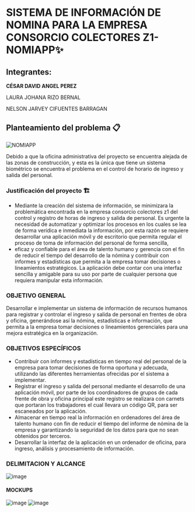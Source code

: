# SISTEMA DE INFORMACIÓN DE NOMINA PARA LA EMPRESA CONSORCIO COLECTORES Z1- NOMIAPP✨
 ## Integrantes:
**CÉSAR DAVID ANGEL PEREZ**

LAURA JOHANA RIZO BERNAL

NELSON JARVEY CIFUENTES BARRAGAN

## Planteamiento del problema 📋 
![NOMIAPP](https://user-images.githubusercontent.com/73148098/112249851-77b61680-8c26-11eb-8c54-7a2b41f15b64.png)

Debido a que la oficina administrativa del proyecto se encuentra alejada de las zonas de construcción, y esta es la única que tiene un sistema biométrico se encuentra el problema en el control de horario de ingreso y salida del personal.
### Justificación del proyecto   🏗
- Mediante la creación del sistema de información, se minimizara la problemática encontrada en la empresa consorcio colectores z1 del control y registro de horas de ingreso y salida de personal. Es urgente la necesidad de automatizar y optimizar los procesos en los cuales se lea de forma verídica e inmediata la información, por esta razón se requiere desarrollar una aplicación móvil y de escritorio que permita regular el proceso de toma de información del personal de forma sencilla,
- eficaz y confiable para el área de talento humano y gerencia con el fin de reducir el tiempo del desarrollo de la nómina y contribuir con informes y estadísticas que permita a la empresa tomar decisiones o lineamientos estratégicos. La aplicación debe contar con una interfaz sencilla y amigable para su uso por parte de cualquier persona que requiera manipular esta información.
### OBJETIVO GENERAL
Desarrollar e implementar un sistema de información de recursos humanos para registrar y controlar el ingreso y salida de personal en frentes de obra y oficina, generándose así la nómina, estadísticas e información, que permita a la empresa tomar decisiones o lineamientos gerenciales para una mejora estratégica en la organización.
### OBJETIVOS ESPECÍFICOS
- Contribuir con informes y estadísticas en tiempo real del personal de la empresa para tomar  decisiones de forma oportuna y adecuada, utilizando las diferentes herramientas ofrecidas por el sistema a implementar.
- Registrar el ingreso y salida del personal mediante el desarrollo de una aplicación móvil, por parte de los coordinadores de grupos de cada frente de obra y oficina principal este registro se realizara con carnets que portaran los trabajadores el cual llevara un código QR, para ser escaneados por la aplicación.
- Almacenar en tiempo real la información en ordenadores del área de talento humano con fin de reducir el tiempo del informe de nómina de la empresa y garantizando la seguridad de los datos para que no sean obtenidos por terceros.
- Desarrollar la interfaz de la aplicación en un ordenador de oficina, para ingreso, análisis y procesamiento de información.
### DELIMITACION Y ALCANCE

![image](https://user-images.githubusercontent.com/73148098/112250409-50137e00-8c27-11eb-9469-44cba87e2502.png)

#### MOCKUPS

![image](https://user-images.githubusercontent.com/73148098/112250268-12aef080-8c27-11eb-9a2d-2f0fa3403109.png)
![image](https://user-images.githubusercontent.com/73148098/112250299-1d698580-8c27-11eb-8580-118ad074d53f.png)





